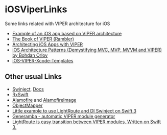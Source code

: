 # iOSViperLinks
Some links related with VIPER architecture for iOS

* [Example of an iOS app based on VIPER architecture](https://github.com/aspirity-ru/ViperListExample-iOS)  
* [The Book of VIPER (Rambler)](https://github.com/strongself/The-Book-of-VIPER)
* [Architecting iOS Apps with VIPER](https://www.objc.io/issues/13-architecture/viper/)
* [iOS Architecture Patterns (Demystifying MVC, MVP, MVVM and VIPER) by Bohdan Orlov](https://medium.com/ios-os-x-development/ios-architecture-patterns-ecba4c38de52)
* [iOS-VIPER-Xcode-Templates](https://github.com/infinum/iOS-VIPER-Xcode-Templates)



## Other usual Links
* [Swinject](https://github.com/Swinject/Swinject), [Docs](https://github.com/Swinject/Swinject/blob/master/Documentation/)
* [RxSwift](https://github.com/ReactiveX/RxSwift)
* [Alamofire](https://github.com/Alamofire/Alamofire) and [AlamofireImage](https://github.com/Alamofire/AlamofireImage)
* [ObjectMapper](https://github.com/Hearst-DD/ObjectMapper)
* [Little example to use LightRoute and DI Swinject on Swift 3](https://github.com/SpectralDragon/Viper-LightRoute-Swinject)
* [Generamba - automatic VIPER module generator](https://github.com/rambler-digital-solutions/Generamba)
* [LightRoute is easy transition between VIPER modules. Written on Swift 3.](https://github.com/SpectralDragon/LightRoute)
